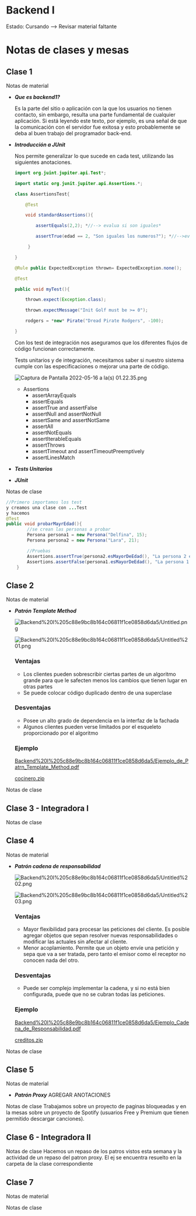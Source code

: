 # Backend I

Estado: Cursando --> Revisar material faltante 

# Notas de clases y mesas

## Clase 1

Notas de material

- ***Que es backend1?***
    
    Es la parte del sitio o aplicación con la que los usuarios no tienen contacto, sin embargo, resulta una parte fundamental de cualquier aplicación. Si está leyendo este texto, por ejemplo, es una señal de que la comunicación con el servidor fue exitosa y esto probablemente se deba al buen trabajo del programador back-end.
    
- ***Introducción a JUnit***
    
    Nos permite generalizar lo que sucede en cada test, utilizando las siguientes anotaciones.
    
    ```java
    import org.juint.jupiter.api.Test*;
    
    import static org.junit.jupiter.api.Assertions.*;
    
    class AssertionsTest{
    
    	@Test
    
    	void standardAssertions(){
    
    		assertEquals(2,2); *//--> evalua si son iguales*
    
    		assertTrue(edad == 2, "Son iguales los numeros?"); *//-->evalua si es verdadera la cuestion*
    
    	 }
    
    }
    
    @Rule public ExpectedException thrown= ExpectedException.none();
    
    @Test
    
    public void myTest(){
    
    	thrown.expect(Exception.class);
    
    	thrown.expectMessage("Init Golf must be >= 0");
    
    	rodgers = *new* Pirate("Dread Pirate Rodgers", -100);
    
    }
    ```
    
    Con los test de integración nos aseguramos que los diferentes flujos de código funcionan correctamente.
    
    Tests unitarios y de integración, necesitamos saber si nuestro sistema cumple con las especificaciones o mejorar una parte de código.
    
    ![Captura de Pantalla 2022-05-16 a la(s) 01.22.35.png](Backend%20I%205c88e9bc8b164c06811f1ce0858d6da5/Captura_de_Pantalla_2022-05-16_a_la(s)_01.22.35.png)
    
    - Assertions
        - assertArrayEquals
        - assertEquals
        - assertTrue and assertFalse
        - assertNull and assertNotNull
        - assertSame and assertNotSame
        - assertAll
        - assertNotEquals
        - assertIterableEquals
        - assertThrows
        - assertTimeout and assertTimeoutPreemptively
        - assertLinesMatch
- ***Tests Unitarios***
- ***JUnit***

Notas de clase

```java
//Primero importamos los test 
y creamos una clase con ...Test
y hacemos 
@Test 
public void probarMayrEdad(){
        //se crean las personas a probar
        Persona persona1 = new Persona("Delfina", 15);
        Persona persona2 = new Persona("Lara", 21);

        //Pruebas
        Assertions.assertTrue(persona2.esMayorDeEdad(), "La persona 2 es mayor de edad");
        Assertions.assertFalse(persona1.esMayorDeEdad(), "La persona 1 es menor de edad");
    }
```

## Clase 2

Notas de material

- ***Patrón Template Method***
    
    ![Backend%20I%205c88e9bc8b164c06811f1ce0858d6da5/Untitled.png](Backend%20I%205c88e9bc8b164c06811f1ce0858d6da5/Untitled.png)
    
    ![Backend%20I%205c88e9bc8b164c06811f1ce0858d6da5/Untitled%201.png](Backend%20I%205c88e9bc8b164c06811f1ce0858d6da5/Untitled%201.png)
    
    ### Ventajas
    
    - Los clientes pueden sobrescribir ciertas partes de un algoritmo grande para que le safecten menos los cambios que tienen lugar en otras partes
    - Se puede colocar código duplicado dentro de una superclase
    
    ### Desventajas
    
    - Posee un alto grado de dependencia en la interfaz de la fachada
    - Algunos clientes pueden verse limitados por el esqueleto proporcionado por el algoritmo
    
    ### Ejemplo
    
    [Backend%20I%205c88e9bc8b164c06811f1ce0858d6da5/Ejemplo_de_Patrn_Template_Method.pdf](Backend%20I%205c88e9bc8b164c06811f1ce0858d6da5/Ejemplo_de_Patrn_Template_Method.pdf)
    
    [cocinero.zip](Backend%20I%205c88e9bc8b164c06811f1ce0858d6da5/cocinero.zip)
    

Notas de clase

## Clase 3 - Integradora I

Notas de clase

## Clase 4

Notas de material

- ***Patrón cadena de responsabilidad***
    
    ![Backend%20I%205c88e9bc8b164c06811f1ce0858d6da5/Untitled%202.png](Backend%20I%205c88e9bc8b164c06811f1ce0858d6da5/Untitled%202.png)
    
    ![Backend%20I%205c88e9bc8b164c06811f1ce0858d6da5/Untitled%203.png](Backend%20I%205c88e9bc8b164c06811f1ce0858d6da5/Untitled%203.png)
    
    ### Ventajas
    
    - Mayor flexibilidad para procesar las peticiones del cliente. Es posible agregar objetos que sepan resolver nuevas responsabilidades o modificar las actuales sin afectar al cliente.
    - Menor acoplamiento. Permite que un objeto envíe una petición y sepa que va a ser tratada, pero tanto el emisor como el receptor no conocen nada del otro.
    
    ### Desventajas
    
    - Puede ser complejo implementar la cadena, y si no está bien configurada, puede que no se cubran todas las peticiones.
    
    ### Ejemplo
    
    [Backend%20I%205c88e9bc8b164c06811f1ce0858d6da5/Ejemplo_Cadena_de_Responsabilidad.pdf](Backend%20I%205c88e9bc8b164c06811f1ce0858d6da5/Ejemplo_Cadena_de_Responsabilidad.pdf)
    
    [creditos.zip](Backend%20I%205c88e9bc8b164c06811f1ce0858d6da5/creditos.zip)
    

Notas de clase

## Clase 5

Notas de material

- ***Patrón Proxy***
AGREGAR ANOTACIONES 

Notas de clase
Trabajamos sobre un proyecto de paginas bloqueadas y en la mesas sobre un proyecto de Spotify (usuarios Free y Premium que tienen permitido descargar canciones).

## Clase 6 - Integradora II

Notas de clase
Hacemos un repaso de los patros vistos esta semana y la actividad de un repaso del patron proxy. El ej se encuentra resuelto en la carpeta de la clase correspondiente

## Clase 7

Notas de material

Notas de clase